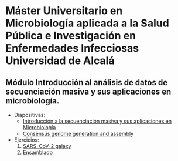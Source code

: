 # Máster Universitario en Microbiología aplicada a la Salud Pública e Investigación en Enfermedades Infecciosas Universidad de Alcalá
## Módulo Introducción al análisis de datos de secuenciación masiva y sus aplicaciones en microbiología.

- Diapositivas:
  - [Introducción a la secuenciación masiva y sus aplicaciones en Microbiología](./slides/master_UAH-ISCIII_20231220_Apl-SecMas-Ana-Datos_ICuesta.pdf)
  - [Consensus genome generation and assembly](./slides/master_UAH-ISCIII_QCAssembly.pdf)
- Ejercicios:
  1. [SARS-CoV-2 galaxy](../resources/galaxy/exercises/SARS-CoV-2_trainig.md)
  2. [Ensamblado](http://galaxyproject.github.io/training-material/topics/assembly/tutorials/general-introduction/tutorial.html)
